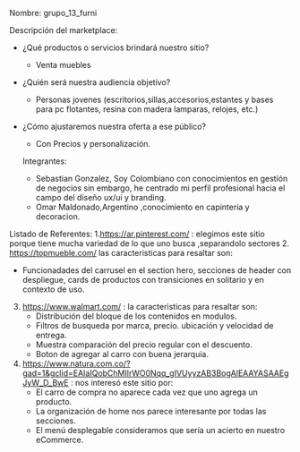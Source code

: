 Nombre: grupo_13_furni

Descripción del marketplace:
- ¿Qué productos o servicios brindará nuestro sitio?
   - Venta muebles 
- ¿Quién será nuestra audiencia objetivo?
   - Personas jovenes (escritorios,sillas,accesorios,estantes y bases para pc flotantes, resina con madera lamparas, relojes, etc.)
- ¿Cómo ajustaremos nuestra oferta a ese público?
   - Con Precios y personalización.
   
   Integrantes: 
   - Sebastian Gonzalez, Soy Colombiano con conocimientos en gestión de negocios sin embargo, he centrado mi perfil profesional hacia el campo del diseño ux/ui      y        branding. 
   - Omar Maldonado,Argentino ,conocimiento en capinteria y decoracion.

Listado de Referentes:
1.https://ar.pinterest.com/ : elegimos este sitio porque tiene mucha variedad de lo que uno busca ,separandolo sectores 
2. https://topmueble.com/ las caracteristicas para resaltar son:
   - Funcionadades del carrusel en el section hero, secciones de header con despliegue, cards de productos con transiciones en solitario y en contexto de uso.
3. https://www.walmart.com/ : la caracteristicas para resaltar son:
   - Distribución del bloque de los contenidos en modulos.
   - Filtros de busqueda por marca, precio. ubicación y velocidad de entrega.
   - Muestra comparación del precio regular con el descuento.
   - Boton de agregar al carro con buena jerarquia.
4. https://www.natura.com.co/?gad=1&gclid=EAIaIQobChMIlrWO0Nqq_gIVUyyzAB3BogAlEAAYASAAEgJyW_D_BwE : nos interesó este sitio por:
   - El carro de compra no aparece cada vez que uno agrega un producto.
   - La organización de home nos parece interesante por todas las secciones.
   - El menú desplegable consideramos que sería un acierto en nuestro eCommerce.
